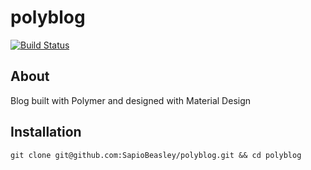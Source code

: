 # polyblog

[![Build Status](https://travis-ci.org/laravel/framework.svg)](https://travis-ci.org/SapioBeasley/polyblog.svg?branch=devel)

<a href="#about"></a>
## About

Blog built with Polymer and designed with Material Design

<a href="#install"></a>
## Installation

`git clone git@github.com:SapioBeasley/polyblog.git && cd polyblog`
